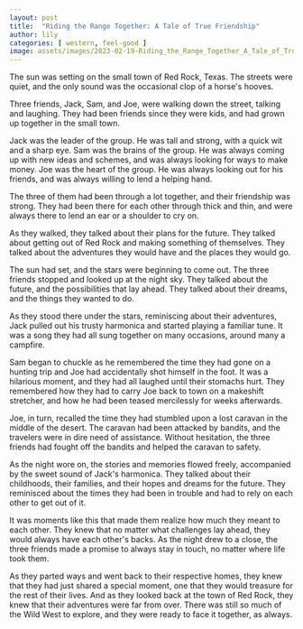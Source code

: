 ```yaml
---
layout: post
title:  "Riding the Range Together: A Tale of True Friendship"
author: lily
categories: [ western, feel-good ]
image: assets/images/2023-02-19-Riding_the_Range_Together_A_Tale_of_True_Friendship.png
---
```



The sun was setting on the small town of Red Rock, Texas. The streets were quiet, and the only sound was the occasional clop of a horse's hooves.

Three friends, Jack, Sam, and Joe, were walking down the street, talking and laughing. They had been friends since they were kids, and had grown up together in the small town.

Jack was the leader of the group. He was tall and strong, with a quick wit and a sharp eye. Sam was the brains of the group. He was always coming up with new ideas and schemes, and was always looking for ways to make money. Joe was the heart of the group. He was always looking out for his friends, and was always willing to lend a helping hand.

The three of them had been through a lot together, and their friendship was strong. They had been there for each other through thick and thin, and were always there to lend an ear or a shoulder to cry on.

As they walked, they talked about their plans for the future. They talked about getting out of Red Rock and making something of themselves. They talked about the adventures they would have and the places they would go.

The sun had set, and the stars were beginning to come out. The three friends stopped and looked up at the night sky. They talked about the future, and the possibilities that lay ahead. They talked about their dreams, and the things they wanted to do.

As they stood there under the stars, reminiscing about their adventures, Jack pulled out his trusty harmonica and started playing a familiar tune. It was a song they had all sung together on many occasions, around many a campfire.

Sam began to chuckle as he remembered the time they had gone on a hunting trip and Joe had accidentally shot himself in the foot. It was a hilarious moment, and they had all laughed until their stomachs hurt. They remembered how they had to carry Joe back to town on a makeshift stretcher, and how he had been teased mercilessly for weeks afterwards.

Joe, in turn, recalled the time they had stumbled upon a lost caravan in the middle of the desert. The caravan had been attacked by bandits, and the travelers were in dire need of assistance. Without hesitation, the three friends had fought off the bandits and helped the caravan to safety.

As the night wore on, the stories and memories flowed freely, accompanied by the sweet sound of Jack's harmonica. They talked about their childhoods, their families, and their hopes and dreams for the future. They reminisced about the times they had been in trouble and had to rely on each other to get out of it.

It was moments like this that made them realize how much they meant to each other. They knew that no matter what challenges lay ahead, they would always have each other's backs. As the night drew to a close, the three friends made a promise to always stay in touch, no matter where life took them.

As they parted ways and went back to their respective homes, they knew that they had just shared a special moment, one that they would treasure for the rest of their lives. And as they looked back at the town of Red Rock, they knew that their adventures were far from over. There was still so much of the Wild West to explore, and they were ready to face it together, as always.
